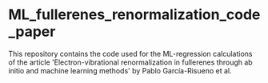 # ML_fullerenes_renormalization_code_paper
This repository contains the code used for the ML-regression calculations of the article 'Electron-vibrational renormalization in fullerenes through ab initio and machine learning methods' by Pablo García-Risueno et al.

